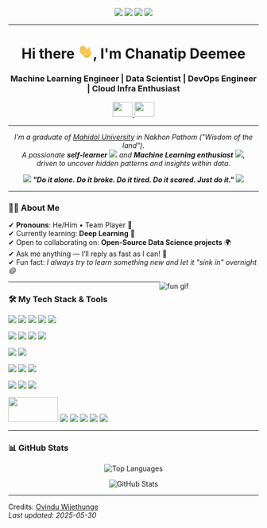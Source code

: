<p align="center">
  <img src="https://img.shields.io/badge/Age-25-blue" />
  <img src="https://img.shields.io/badge/Focus-Dev%20Ops-brightgreen" />
  <img src="https://img.shields.io/badge/Lives-Thailand-success" />
  <img src="https://img.shields.io/badge/Languages-English%20%26%20Thai-brightgreen" />
</p>

<hr>

<h1 align="center">Hi there <img src="https://raw.githubusercontent.com/ABSphreak/ABSphreak/master/gifs/Hi.gif" width="30px">, I'm Chanatip Deemee</h1>
<h3 align="center">Machine Learning Engineer | Data Scientist | DevOps Engineer | Cloud Infra Enthusiast</h3>

<p align="center">
  <a href="https://www.instagram.com/sir_chanatip/" target="_blank">
    <img src="https://img.icons8.com/color/48/null/instagram-new--v1.png" height="30" width="40" />
  </a>
  <a href="https://www.facebook.com/ChanatipDe/" target="_blank">
    <img src="https://www.svgrepo.com/show/299425/facebook.svg" height="30" width="40" />
  </a>
</p>

---

<p align="center">
  <em>
    I'm a graduate of <a href="https://www.ict.mahidol.ac.th/">Mahidol University</a> in Nakhon Pathom ("Wisdom of the land"). <br>
    A passionate <b>self-learner</b> <img src="https://github.com/TheDudeThatCode/TheDudeThatCode/blob/master/Assets/Developer.gif" width="30px"> and <b>Machine Learning enthusiast</b> <img src="https://github.com/TheDudeThatCode/TheDudeThatCode/blob/master/Assets/Designer.gif" width="36px">, <br>
    driven to uncover hidden patterns and insights within data. 
  </em>
</p>

<p align="center">
  <img src="https://media.giphy.com/media/gH3LO09IOiZIqePwv9/giphy.gif" width="50" /> 
  <b><i>"Do it alone. Do it broke. Do it tired. Do it scared. Just do it."</i></b> 
  <img src="https://media.giphy.com/media/qjqUcgIyRjsl2/giphy.gif" width="50" />
</p>

---

### 👨‍💻 About Me

✔ **Pronouns**: He/Him • Team Player 🤝  
✔ Currently learning: **Deep Learning** 🤖  
✔ Open to collaborating on: **Open-Source Data Science projects** 🌍  
✔ Ask me anything — I’ll reply as fast as I can! 🚀  
✔ Fun fact: *I always try to learn something new and let it "sink in" overnight 😄*

<img align="right" width="200" height="200" src="https://media.giphy.com/media/TEnXkcsHrP4YedChhA/giphy.gif" alt="fun gif"/>

---

### 🛠️ My Tech Stack & Tools

<p align="left">
  <!-- Languages -->
  <code><img height="50" src="https://img.icons8.com/color/48/null/git.png"></code>
  <code><img height="50" src="https://img.icons8.com/color/48/null/python--v1.png"></code>
  <code><img height="50" src="https://www.vectorlogo.zone/logos/java/java-ar21.svg"></code>
  <code><img height="50" src="https://www.vectorlogo.zone/logos/javascript/javascript-ar21.svg"></code>
  <code><img height="50" src="https://www.vectorlogo.zone/logos/typescriptlang/typescriptlang-icon.svg"></code>

  <!-- Frontend -->
  <code><img height="50" src="https://angular.io/assets/images/logos/angular/angular.svg"></code>
  <code><img height="50" src="https://www.vectorlogo.zone/logos/reactjs/reactjs-ar21.svg"></code>
  <code><img height="50" src="https://www.vectorlogo.zone/logos/w3_html5/w3_html5-ar21.svg"></code>
  <code><img height="50" src="https://www.vectorlogo.zone/logos/sass-lang/sass-lang-icon.svg"></code>

  <!-- Backend -->
  <code><img height="50" src="https://www.vectorlogo.zone/logos/pocoo_flask/pocoo_flask-ar21.svg"></code>
  <code><img height="50" src="https://www.vectorlogo.zone/logos/dotnet/dotnet-ar21.svg"></code>

  <!-- Databases -->
  <code><img height="50" src="https://www.vectorlogo.zone/logos/postgresql/postgresql-ar21.svg"></code>
  <code><img height="50" src="https://www.vectorlogo.zone/logos/mysql/mysql-ar21.svg"></code>
  <code><img height="50" src="https://www.vectorlogo.zone/logos/oracle/oracle-ar21.svg"></code>

  <!-- DevOps / Cloud -->
  <code><img height="50" src="https://www.vectorlogo.zone/logos/terraformio/terraformio-icon.svg"></code>
  <code><img height="50" src="https://www.vectorlogo.zone/logos/amazon_aws/amazon_aws-ar21.svg"></code>
  <code><img height="50" src="https://www.vectorlogo.zone/logos/microsoft_azure/microsoft_azure-ar21.svg"></code>

  <!-- Data Science -->
  <code><img height="50" src="https://matplotlib.org/2.2.5/_images/sphx_glr_logos2_001.png" width="100"></code>
  <code><img height="50" src="https://upload.wikimedia.org/wikipedia/commons/thumb/e/ed/Pandas_logo.svg/768px-Pandas_logo.svg.png"></code>
  <code><img height="50" src="https://www.vectorlogo.zone/logos/numpy/numpy-ar21.svg"></code>
  <code><img height="50" src="https://raw.githubusercontent.com/valohai/ml-logos/master/scipy.svg"></code>
  <code><img height="50" src="https://seeklogo.com/images/S/scikit-learn-logo-8766D07E2E-seeklogo.com.png"></code>
  <code><img height="50" src="https://www.vectorlogo.zone/logos/tensorflow/tensorflow-ar21.svg"></code>
</p>

---

### 📊 GitHub Stats

<p align="center">
  <img src="https://github-readme-stats.vercel.app/api/top-langs?username=Loxyez&show_icons=true&locale=en&layout=compact&theme=chartreuse-dark" alt="Top Languages" />
</p>

<p align="center">
  <img src="https://github-readme-stats.vercel.app/api?username=Loxyez&show_icons=true&locale=en&theme=chartreuse-dark" alt="GitHub Stats" width="410" />
</p>

---

Credits: [Ovindu Wijethunge](https://github.com/OvinduWijethunge)  
_Last updated: 2025-05-30_
